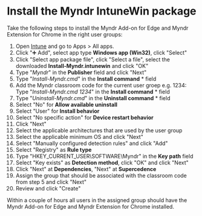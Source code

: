 # Install the Myndr IntuneWin package
Take the following steps to install the Myndr Add-on for Edge and Myndr Extension for Chrome in the right user groups:

1. Open [Intune](https://intune.microsoft.com/) and go to Apps > All apps.
2. Click "➕ Add", select app type **Windows app (Win32)**, click "Select"
3. Click "Select app package file", click "Select a file", select the downloaded **Install-Myndr.intunewin** and click "OK"
4. Type "_Myndr_" in the **Publisher** field and click "Next"
5. Type "_Install-Myndr.cmd_" in the **Install command** * field
6. Add the Myndr classroom code for the current user groep e.g. 1234: Type "_Install-Myndr.cmd 1234_" in the **Install command** * field
7. Type "_Uninstall-Myndr.cmd_" in the **Uninstall command** * field
8. Select "No" for **Allow available uninstall**
9. Select "User" for **Install behavior**
10. Select "No specific action" for **Device restart behavior**
11. Click "Next"
12. Select the applicable architectures that are used by the user group
13. Select the applicable minimum OS and click "Next"
14. Select "Manually configured detection rules" and click "Add"
15. Select "Registry" as **Rule type**
16. Type "HKEY_CURRENT_USER\SOFTWARE\Myndr" in the **Key path** field
17. Select "Key exists" as **Detection method**, click "OK" and click "Next"
18. Click "Next" at **Dependencies**, "Next" at **Supercedence**
19. Assign the group that should be associated with the classroom code from step 5 and click "Next"
20. Review and click "Create"

Within a couple of hours all users in the assigned group should have the Myndr Add-on for Edge and Myndr Extension for Chrome installed. 